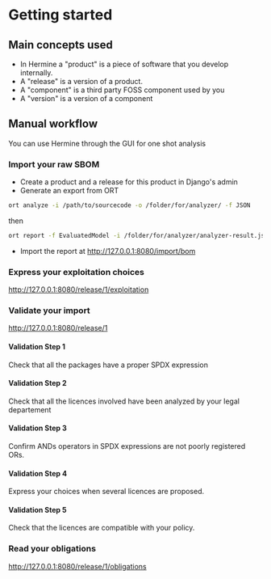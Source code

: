 <!---  
SPDX-FileCopyrightText: Hermine team <hermine@inno3.fr> 
SPDX-License-Identifier: CC-BY-4.0
-->


# Getting started

## Main concepts used

- In Hermine a "product" is a piece of software that you develop internally.
- A "release" is a version of a product.
- A "component" is a third party FOSS component used by you 
- A "version" is a version of a component

## Manual workflow

You can use Hermine through the GUI for one shot analysis

### Import your raw SBOM

- Create a product and a release for this product in Django's admin
- Generate an export from ORT

```bash
ort analyze -i /path/to/sourcecode -o /folder/for/analyzer/ -f JSON
```

then

```bash
ort report -f EvaluatedModel -i /folder/for/analyzer/analyzer-result.json -o /folder/for/reporter  
```
- Import the report at http://127.0.0.1:8080/import/bom 

### Express your exploitation choices

http://127.0.0.1:8080/release/1/exploitation

### Validate your import

http://127.0.0.1:8080/release/1

#### Validation Step 1
Check that all the packages have a proper SPDX expression 

#### Validation Step 2
Check that all the licences involved have been analyzed by your legal departement

#### Validation Step 3
Confirm ANDs operators in SPDX expressions are not poorly registered ORs.

#### Validation Step 4 
Express your choices when several licences are proposed.

#### Validation Step 5
Check that the licences are compatible with your policy.

### Read your obligations

http://127.0.0.1:8080/release/1/obligations



